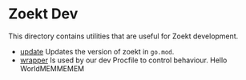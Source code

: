 # Zoekt Dev

This directory contains utilities that are useful for Zoekt development.

- [update](./update) Updates the version of zoekt in `go.mod`.
- [wrapper](./wrapper) Is used by our dev Procfile to control behaviour.
Hello WorldMEMMEMEM
